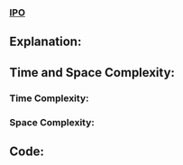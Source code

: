 ### [IPO]()

## Explanation:

## Time and Space Complexity:
### Time Complexity:

### Space Complexity:

## Code:
```cpp

```
